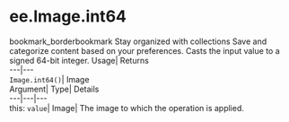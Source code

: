 
#  ee.Image.int64 
bookmark_borderbookmark Stay organized with collections  Save and categorize content based on your preferences. 
Casts the input value to a signed 64-bit integer. 
Usage| Returns  
---|---  
`Image.int64()`| Image  
Argument| Type| Details  
---|---|---  
this: `value`| Image| The image to which the operation is applied.  

